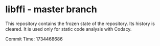 # libffi - master branch

This repository contains the frozen state of the repository.
Its history is cleared. It is used only for static code
analysis with Codacy.

Commit Time: 1734468686